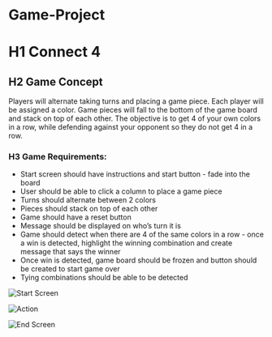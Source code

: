# Game-Project

# H1 Connect 4
## H2 Game Concept
Players will alternate taking turns and placing a game piece. Each player will be assigned a color. Game pieces will fall to the bottom of the game board and stack on top of each other. The objective is to get 4 of your own colors in a row, while defending against your opponent so they do not get 4 in a row.
 
 
### H3 Game Requirements:
- Start screen should have instructions and start button - fade into the board
- User should be able to click a column to place a game piece
- Turns should alternate between 2 colors
- Pieces should stack on top of each other
- Game should have a reset button
- Message should be displayed on who’s turn it is
- Game should detect when there are 4 of the same colors in a row - once a win is detected, highlight the winning combination and create message that says the winner
- Once win is detected, game board should be frozen and button should be created to start game over
- Tying combinations should be able to be detected
 
 
![Start Screen](startScreen.jpg)
 
![Action](action.jpg)
 
![End Screen](ending.jpg)
